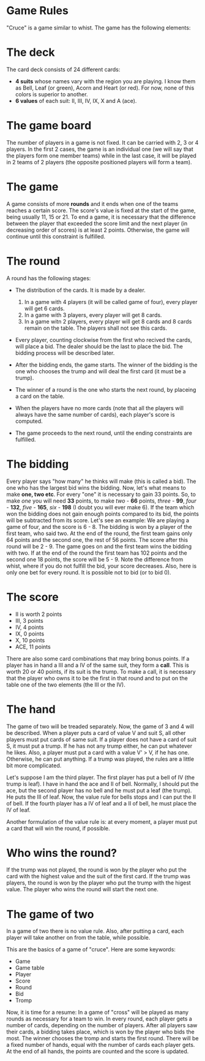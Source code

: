 Game Rules
=========

"Cruce" is a game similar to whist. The game has the following elements:

# The deck

The card deck consists of 24 different cards:
* __4 suits__ whose names vary with the region you are playing. I know them as Bell, Leaf (or green), Acorn and Heart (or red). For now, none of this colors is superior to another. 
* __6 values__ of each suit: II, III, IV, IX, X and A (ace).

# The game board
The number of players in a game is not fixed. It can be carried with 2, 3 or 4 players. In the first 2 cases, the game is an individual one (we will say that the players form one member teams) while in the last case, it will be played in 2 teams of 2 players (the opposite positioned players will form a team).

# The game

A game consists of more __rounds__ and it ends when one of the teams reaches a certain score. The score's value is fixed at the start of the game, being usually 11, 15 or 21. To end a game, it is necessary that the difference between the player that exceeded the score limit and the next player (in decreasing order of scores) is at least 2 points. Otherwise, the game will continue until this constraint is fulfilled.

# The round

A round has the following stages:

* The distribution of the cards. It is made by a dealer.
    1. In a game with 4 players (it will be called game of four), every player will get 6 cards.
    2. In a game with 3 players, every player will get 8 cards.
    3. In a game witn 2 players, every player will get 8 cards and 8 cards remain on the table. The players shall not see this cards.

* Every player, counting clockwise from the first who recived the cards, will place a bid. The dealer should be the last to place the bid. The bidding process will be described later.
* After the bidding ends, the game starts. The winner of the bidding is the one who chooses the trump and will deal the first card (it must be a trump).
* The winner of a round is the one who starts the next round, by placeing a card on the table.
* When the players have no more cards (note that all the players will always have the same number of cards), each player's score is computed.
* The game proceeds to the next round, until the ending constraints are fulfilled.


# The bidding

Every player says "how many" he thinks will make (this is called a bid). The one who has the largest bid wins the bidding. Now, let's what means to make __one, two etc__.
For every "one" it is necessary to gain 33 points. So, to make _one_ you will need __33__ points, to make _two_ - __66__ points, _three_ - __99__, _four_ - __132__, _five_ - __165__, _six_ - __198__ (I doubt you will ever make 6).
If the team which won the bidding does not gain enough points compared to its bid, the points will be subtracted from its score. Let's see an example:
We are playing a game of four, and the score is 6 - 8. The bidding is won by a player of the first team, who said two. At the end of the round, the first team gains only 64 points and the second one, the rest of 56 points. The score after this round will be 2 - 9. The game goes on and the first team wins the bidding with two. If at the end of the round the first team has 102 points and the second one 18 points, the score will be 5 - 9. Note the difference from whist, where if you do not fulfill the bid, your score decreases. Also, here is only one bet for every round. It is possible not to bid (or to bid 0).

# The score

* II is worth 2 points
* III, 3 points
* IV, 4 points
* IX, 0 points
* X, 10 points
* ACE, 11 points


There are also some card combinations that may bring bonus points. If a player has in hand a III and a IV of the same suit, they form a __call__. This is worth 20 or 40 points, if its suit is the trump. To make a call, it is necessary that the player who owns it to be the first in that round and to put on the table one of the two elements (the III or the IV).

# The hand

The game of two will be treaded separately. Now, the game of 3 and 4 will be described.
When a player puts a card of value V and suit S, all other players must put cards of same suit. If a player does not have a card of suit S, it must put a trump. If he has not any trump either, he can put whatever he likes. Also, a player must put a card with a value V' > V, if he has one. Otherwise, he can put anything. If a trump was played, the rules are a little bit more complicated.

Let's suppose I am the third player. The first player has put a bell of IV (the trump is leaf). I have in hand the ace and II of bell. Normally, I should put the ace, but the second player has no bell and he must put a leaf (the trump). He puts the III of leaf. Now, the value rule for bells stops and I can put the II of bell. If the fourth player has a IV of leaf and a II of bell, he must place the IV of leaf.

Another formulation of the value rule is: at every moment, a player must put a card that will win the round, if possible.

# Who wins the round?

If the trump was not played, the round is won by the player who put the card with the highest value and the suit of the first card.
If the trump was players, the round is won by the player who put the trump with the higest value.
The player who wins the round will start the next one.

# The game of two

In a game of two there is no value rule. Also, after putting a card, each player will take another on from the table, while possible.


This are the basics of a game of "cruce". Here are some keywords:
* Game
* Game table
* Player
* Score
* Round
* Bid
* Tromp

Now, it is time for a resume:
In a game of "cross" will be played as many rounds as necessary for a team to win. In every round, each player gets a number of cards, depending on the number of players. After all players saw their cards, a bidding takes place, which is won by the player who bids the most. The winner chooses the tromp and starts the first round. There will be a fixed number of hands, equal with the number of cards each player gets. At the end of all hands, the points are counted and the score is updated.
